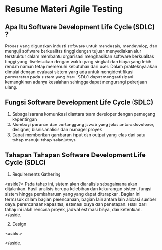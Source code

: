 # Resume Materi Agile Testing

## Apa Itu Software Development Life Cycle (SDLC) ?

Proses yang digunakan industi software untuk mendesain, mendevelop, dan menguji software berkualitas tinggi dengan tujuan menyediakan alur terstruktur dalam membantu organisasi menghasilkan software berkualitas tinggi yang diselesaikan dengan waktu yang singkat dan biaya yang lebih rendah namun tetap memenuhi kebutuhan dari user. Dalam prakteknya akan dimulai dengan evaluasi sistem yang ada untuk mengidentifikasi persyaratan pada sistem yang baru. SDLC dapat mengantisipasi kemungkinan adanya kesalahan sehingga dapat mengurangi pekerjaan ulang. 

## Fungsi Software Development Life Cycle (SDLC)

1.  Sebagai sarana komunikasi diantara team developer dengan pemegang kepentingan 
1.  Membagi peranan dan bertanggung jawab yang jelas antara developer, designer, bisnis analisis dan manager proyek
1.  Dapat memberikan gambaran input dan output yang jelas dari satu tahap menuju tahap selanjutnya  

## Tahapan Tahapan Software Development Life Cycle (SDLC)

1.  Requirements Gathering

<aside?>
Pada tahap ini, sistem akan dianalisis sebagaimana akan dijalankan. Hasil analisis berupa kelebihan dan kekurangan sistem, fungsi sistem hingga pembaharuan yang yang dapat diterapkan. Bagian ini termasuk dalam bagian perencanaan, bagian lain antara lain alokasi sumber daya, perencanaan kapasitas, estimasi biaya dan penetapan. Hasil dari tahap ini ialah rencana proyek, jadwal estimasi biaya, dan ketentuan.
</aside.

2.  Design

<aside.>

</aside.